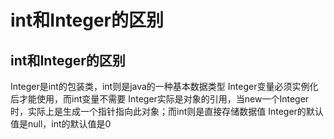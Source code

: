 # int和Integer的区别

## int和Integer的区别
Integer是int的包装类，int则是java的一种基本数据类型 
Integer变量必须实例化后才能使用，而int变量不需要 
Integer实际是对象的引用，当new一个Integer时，实际上是生成一个指针指向此对象；而int则是直接存储数据值 
Integer的默认值是null，int的默认值是0
